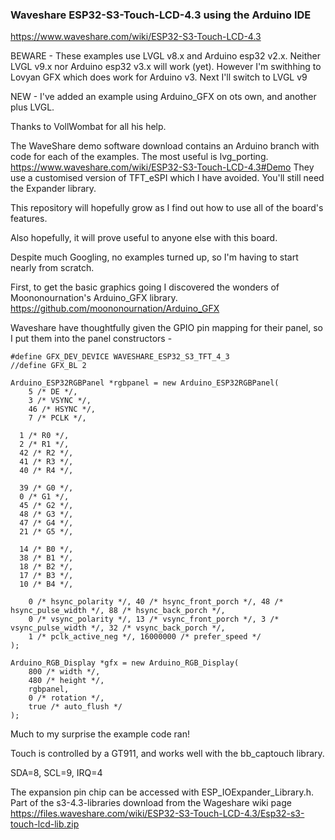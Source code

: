 ### Waveshare ESP32-S3-Touch-LCD-4.3 using the Arduino IDE

https://www.waveshare.com/wiki/ESP32-S3-Touch-LCD-4.3

BEWARE - These examples use LVGL v8.x and Arduino esp32 v2.x.
Neither LVGL v9.x nor Arduino esp32 v3.x will work (yet).
However I'm swithhing to Lovyan GFX which does work for Arduino v3.
Next I'll switch to LVGL v9

NEW - I've added an example using Arduino_GFX on ots own, and another plus LVGL.

Thanks to VollWombat for all his help.

The WaveShare demo software download contains an Arduino branch with code for each of the examples. The most useful is lvg_porting.
https://www.waveshare.com/wiki/ESP32-S3-Touch-LCD-4.3#Demo
They use a customised version of TFT_eSPI which I have avoided. You'll still need the Expander library.

This repository will hopefully grow as I find out how to use all of the board's features.

Also hopefully, it will prove useful to anyone else with this board.

Despite much Googling, no examples turned up, so I'm having to start nearly from scratch.

First, to get the basic graphics going I discovered the wonders of Moononournation's Arduino_GFX library.
https://github.com/moononournation/Arduino_GFX

Waveshare have thoughtfully given the GPIO pin mapping for their panel, so I put them into the panel constructors -
```
#define GFX_DEV_DEVICE WAVESHARE_ESP32_S3_TFT_4_3
//define GFX_BL 2

Arduino_ESP32RGBPanel *rgbpanel = new Arduino_ESP32RGBPanel(
    5 /* DE */,
    3 /* VSYNC */,
    46 /* HSYNC */,
    7 /* PCLK */,

  1 /* R0 */,
  2 /* R1 */,
  42 /* R2 */,
  41 /* R3 */,
  40 /* R4 */,

  39 /* G0 */,
  0 /* G1 */,
  45 /* G2 */,
  48 /* G3 */,
  47 /* G4 */,
  21 /* G5 */,

  14 /* B0 */,
  38 /* B1 */,
  18 /* B2 */,
  17 /* B3 */,
  10 /* B4 */,

    0 /* hsync_polarity */, 40 /* hsync_front_porch */, 48 /* hsync_pulse_width */, 88 /* hsync_back_porch */,
    0 /* vsync_polarity */, 13 /* vsync_front_porch */, 3 /* vsync_pulse_width */, 32 /* vsync_back_porch */,
    1 /* pclk_active_neg */, 16000000 /* prefer_speed */
);

Arduino_RGB_Display *gfx = new Arduino_RGB_Display(
    800 /* width */,
    480 /* height */, 
    rgbpanel, 
    0 /* rotation */, 
    true /* auto_flush */
);
```
Much to my surprise the example code ran!

Touch is controlled by a GT911, and works well with the bb_captouch library.

SDA=8, SCL=9, IRQ=4

The expansion pin chip can be accessed with ESP_IOExpander_Library.h.
Part of the  s3-4.3-libraries download from the Wageshare wiki page
https://files.waveshare.com/wiki/ESP32-S3-Touch-LCD-4.3/Esp32-s3-touch-lcd-lib.zip 
